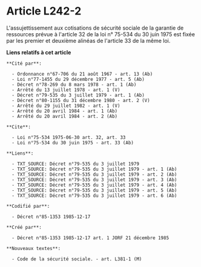 # Article L242-2

L'assujettissement aux cotisations de sécurité sociale de la garantie de ressources prévue à l'article 32 de la loi n° 75-534
du 30 juin 1975 est fixée par les premier et deuxième alinéas de l'article 33 de la même loi.

**Liens relatifs à cet article**

	**Cité par**:

	  - Ordonnance n°67-706 du 21 août 1967 - art. 13 (Ab)
	  - Loi n°77-1455 du 29 décembre 1977 - art. 5 (Ab)
	  - Décret n°78-269 du 8 mars 1978 - art. 1 (Ab)
	  - Arrêté du 13 juillet 1978 - art. 1 (V)
	  - Décret n°79-535 du 3 juillet 1979 - art. 1 (Ab)
	  - Décret n°80-1155 du 31 décembre 1980 - art. 2 (V)
	  - Arrêté du 29 juillet 1982 - art. 1 (V)
	  - Arrêté du 20 avril 1984 - art. 1 (Ab)
	  - Arrêté du 20 avril 1984 - art. 2 (Ab)

	**Cite**:

	  - Loi n°75-534 1975-06-30 art. 32, art. 33
	  - Loi n°75-534 du 30 juin 1975 - art. 33 (Ab)

	**Liens**:

	  - TXT_SOURCE: Décret n°79-535 du 3 juillet 1979
	  - TXT_SOURCE: Décret n°79-535 du 3 juillet 1979 - art. 1 (Ab)
	  - TXT_SOURCE: Décret n°79-535 du 3 juillet 1979 - art. 2 (Ab)
	  - TXT_SOURCE: Décret n°79-535 du 3 juillet 1979 - art. 3 (Ab)
	  - TXT_SOURCE: Décret n°79-535 du 3 juillet 1979 - art. 4 (Ab)
	  - TXT_SOURCE: Décret n°79-535 du 3 juillet 1979 - art. 5 (Ab)
	  - TXT_SOURCE: Décret n°79-535 du 3 juillet 1979 - art. 6 (Ab)

	**Codifié par**:

	  - Décret n°85-1353 1985-12-17

	**Créé par**:

	  - Décret n°85-1353 1985-12-17 art. 1 JORF 21 décembre 1985

	**Nouveaux textes**:

	  - Code de la sécurité sociale. - art. L381-1 (M)

